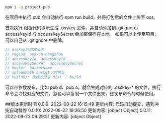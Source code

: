 ```bash
npm i -g project-pub
```

在项目中执行 pub
会自动执行 npm run build，并将打包后的文件上传至 oss。

首次执行 根据代码提示生成 .osskey 文件，并自动添加到 .gitignore。
accessKeyId 与 accessKeySecret 会加密保存在本地。
如果可以上传至项目，可以自己从 .gitignore 中删除。

```javascript
// osskey的内容示例
// region  oss-cn-hangzhou
// accessKeyId  accessKeyId
// accessKeySecret  accessKeySecret
// bucket  bucketName
// uploadPath bucket下的地址
// buildDir 构建的目录 dist ｜ build
```

可以带参数发布，比如 pub d、pub o，就会生成对应的 .osskey-\* 的文件，执行命令会寻找对应的文件，您也可以复制一个文件出来，在发布命令的时候使用。

##版本更新时间
0.0.9: 2022-08-22 16:15:49
更新内容: 代码自动提交，遇到冲突自动暂停
0.0.10: 2022-08-22 19:36:50
更新内容: [object Object]
0.0.11: 2022-08-23 09:29:51
更新内容: [object Object]
